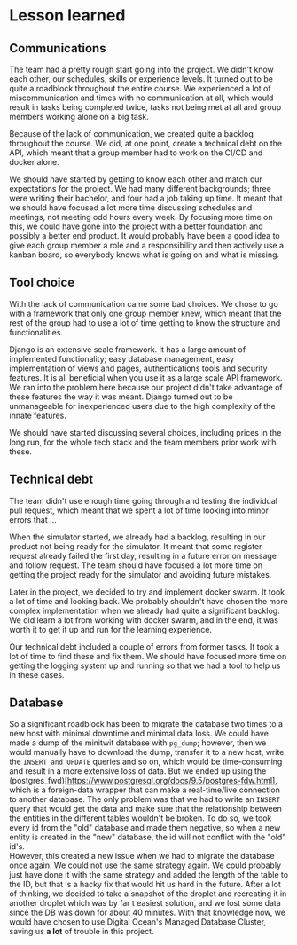 
# Lesson learned

## Communications

The team had a pretty rough start going into the project. We didn't know each other, our schedules, skills or experience levels. It turned out to be quite a roadblock throughout the entire course. We experienced a lot of miscommunication and times with no communication at all, which would result in tasks being completed twice, tasks not being met at all and group members working alone on a big task.

Because of the lack of communication, we created quite a backlog throughout the course. We did, at one point, create a technical debt on the API, which meant that a group member had to work on the CI/CD and docker alone.

We should have started by getting to know each other and match our expectations for the project. We had many different backgrounds; three were writing their bachelor, and four had a job taking up time. It meant that we should have focused a lot more time discussing schedules and meetings, not meeting odd hours every week. By focusing more time on this, we could have gone into the project with a better foundation and possibly a better end product. It would probably have been a good idea to give each group member a role and a responsibility and then actively use a kanban board, so everybody knows what is going on and what is missing.


## Tool choice

With the lack of communication came some bad choices. We chose to go with a framework that only one group member knew, which meant that the rest of the group had to use a lot of time getting to know the structure and functionalities.

Django is an extensive scale framework. It has a large amount of implemented functionality; easy database management, easy implementation of views and pages, authentications tools and security features. It is all beneficial when you use it as a large scale API framework. We ran into the problem here because our project didn't take advantage of these features the way it was meant. Django turned out to be unmanageable for inexperienced users due to the high complexity of the innate features.

We should have started discussing several choices, including prices in the long run, for the whole tech stack and the team members prior work with these.

## Technical debt

The team didn't use enough time going through and testing the individual pull request, which meant that we spent a lot of time looking into minor errors that ...

When the simulator started, we already had a backlog, resulting in our product not being ready for the simulator. It meant that some register request already failed the first day, resulting in a future error on message and follow request. The team should have focused a lot more time on getting the project ready for the simulator and avoiding future mistakes. 

Later in the project, we decided to try and implement docker swarm. It took a lot of time and looking back. We probably shouldn't have chosen the more complex implementation when we already had quite a significant backlog. We did learn a lot from working with docker swarm, and in the end, it was worth it to get it up and run for the learning experience.

Our technical debt included a couple of errors from former tasks. It took a lot of time to find these and fix them. We should have focused more time on getting the logging system up and running so that we had a tool to help us in these cases.

## Database 

So a significant roadblock has been to migrate the database two times to a new host with minimal downtime and minimal data loss. We could have made a dump of the minitwit database with `pg_dump`; however, then we would manually have to download the dump, transfer it to a new host, write the `INSERT and UPDATE` queries and so on, which would be time-consuming and result in a more extensive loss of data. But we ended up using the (postgres_fwd)[https://www.postgresql.org/docs/9.5/postgres-fdw.html], which is a foreign-data wrapper that can make a real-time/live connection to another database. The only problem was that we had to write an `INSERT` query that would get the data and make sure that the relationship between the entities in the different tables wouldn't be broken. To do so, we took every id from the "old" database and made them negative, so when a new entity is created in the "new" database, the id will not conflict with the "old" id's.  
However, this created a new issue when we had to migrate the database once again. We could not use the same strategy again. We could probably just have done it with the same strategy and added the length of the table to the ID, but that is a hacky fix that would hit us hard in the future. After a lot of thinking, we decided to take a snapshot of the droplet and recreating it in another droplet which was by far t easiest solution, and we lost some data since the DB was down for about 40 minutes. With that knowledge now, we would have chosen to use Digital Ocean's Managed Database Cluster, saving us **a lot** of trouble in this project.
